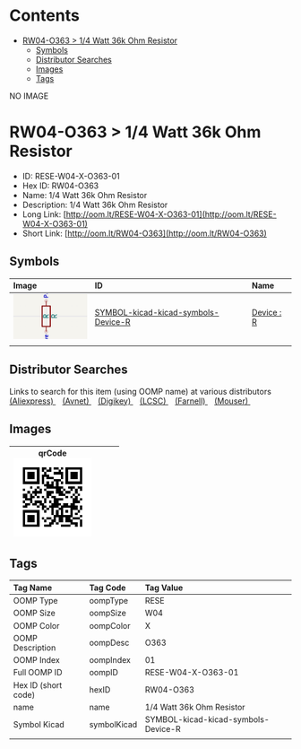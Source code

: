 



Contents
========

* [RW04-O363 > 1/4 Watt 36k Ohm Resistor](#rw04-o363--14-watt-36k-ohm-resistor)
	* [Symbols](#symbols)
	* [Distributor Searches](#distributor-searches)
	* [Images](#images)
	* [Tags](#tags)
  
NO IMAGE  
# RW04-O363 > 1/4 Watt 36k Ohm Resistor

- ID: RESE-W04-X-O363-01
- Hex ID: RW04-O363
- Name: 1/4 Watt 36k Ohm Resistor
- Description: 1/4 Watt 36k Ohm Resistor
- Long Link: [http://oom.lt/RESE-W04-X-O363-01](http://oom.lt/RESE-W04-X-O363-01)
- Short Link: [http://oom.lt/RW04-O363](http://oom.lt/RW04-O363)

## Symbols
  

|Image|ID|Name|
| :--- | :--- | :--- |
|[![](https://raw.githubusercontent.com/oomlout/oomlout_OOMP_eda_V2/main/SYMBOL/kicad/kicad-symbols/Device/R/image_140.png)](https://github.com/oomlout/oomlout_OOMP_eda_V2/tree/main/SYMBOL/kicad/kicad-symbols/Device/R/)|[SYMBOL-kicad-kicad-symbols-Device-R](https://github.com/oomlout/oomlout_OOMP_eda_V2/tree/main/SYMBOL/kicad/kicad-symbols/Device/R/)|[Device : R](https://github.com/oomlout/oomlout_OOMP_eda_V2/tree/main/SYMBOL/kicad/kicad-symbols/Device/R/)|
||||

## Distributor Searches
  
Links to search for this item (using OOMP name) at various distributors  
[(Aliexpress) ](https://www.aliexpress.com/wholesale?SearchText=11171/4+Watt+36k+Ohm+Resistor)&nbsp;&nbsp;&nbsp;[(Avnet) ](https://www.avnet.com/shop/us/search/1/4+Watt+36k+Ohm+Resistor)&nbsp;&nbsp;&nbsp;[(Digikey) ](https://www.digikey.co.uk/en/products/result?s=1/4+Watt+36k+Ohm+Resistor)&nbsp;&nbsp;&nbsp;[(LCSC) ](https://www.lcsc.com/search?q=1/4+Watt+36k+Ohm+Resistor)&nbsp;&nbsp;&nbsp;[(Farnell) ](https://uk.farnell.com/search?st=1/4+Watt+36k+Ohm+Resistor)&nbsp;&nbsp;&nbsp;[(Mouser) ](https://www.mouser.com/c/?q=1/4+Watt+36k+Ohm+Resistor)&nbsp;&nbsp;&nbsp;
## Images
  

|qrCode<br>[![](https://raw.githubusercontent.com/oomlout/oomlout_OOMP_parts_V2/main/RESE/W04/X/O363/01/qrCode_140.png)](https://github.com/oomlout/oomlout_OOMP_parts_V2/tree/main/RESE/W04/X/O363/01/qrCode.png)||||
| :---: | :---: | :---: | :---: |

## Tags
  

|Tag Name|Tag Code|Tag Value|
| :--- | :--- | :--- |
|OOMP Type|oompType|RESE|
|OOMP Size|oompSize|W04|
|OOMP Color|oompColor|X|
|OOMP Description|oompDesc|O363|
|OOMP Index|oompIndex|01|
|Full OOMP ID|oompID|RESE-W04-X-O363-01|
|Hex ID (short code)|hexID|RW04-O363|
|name|name|1/4 Watt 36k Ohm Resistor|
|Symbol Kicad|symbolKicad|SYMBOL-kicad-kicad-symbols-Device-R|
||||
